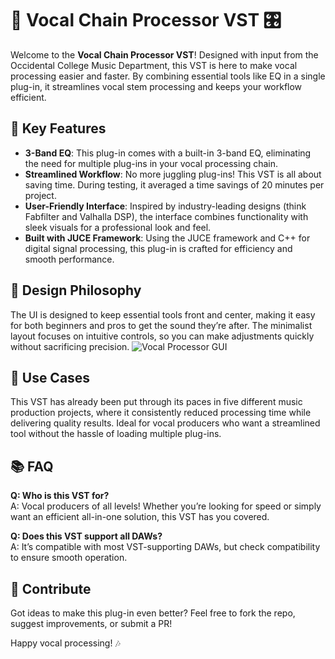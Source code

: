 # 🎤 Vocal Chain Processor VST 🎛️

Welcome to the **Vocal Chain Processor VST**! Designed with input from the Occidental College Music Department, this VST is here to make vocal processing easier and faster. By combining essential tools like EQ in a single plug-in, it streamlines vocal stem processing and keeps your workflow efficient. 

## 🌟 Key Features
- **3-Band EQ**: This plug-in comes with a built-in 3-band EQ, eliminating the need for multiple plug-ins in your vocal processing chain.
- **Streamlined Workflow**: No more juggling plug-ins! This VST is all about saving time. During testing, it averaged a time savings of 20 minutes per project.
- **User-Friendly Interface**: Inspired by industry-leading designs (think Fabfilter and Valhalla DSP), the interface combines functionality with sleek visuals for a professional look and feel.
- **Built with JUCE Framework**: Using the JUCE framework and C++ for digital signal processing, this plug-in is crafted for efficiency and smooth performance.

## 🎨 Design Philosophy
The UI is designed to keep essential tools front and center, making it easy for both beginners and pros to get the sound they’re after. The minimalist layout focuses on intuitive controls, so you can make adjustments quickly without sacrificing precision.
![Vocal Processor GUI](https://github.com/user-attachments/assets/8a7c1e7f-faff-4e32-a32a-86082c4da390)

## 🎼 Use Cases
This VST has already been put through its paces in five different music production projects, where it consistently reduced processing time while delivering quality results. Ideal for vocal producers who want a streamlined tool without the hassle of loading multiple plug-ins.

## 📚 FAQ

**Q: Who is this VST for?**  
A: Vocal producers of all levels! Whether you’re looking for speed or simply want an efficient all-in-one solution, this VST has you covered.

**Q: Does this VST support all DAWs?**  
A: It’s compatible with most VST-supporting DAWs, but check compatibility to ensure smooth operation.

## 🌈 Contribute
Got ideas to make this plug-in even better? Feel free to fork the repo, suggest improvements, or submit a PR!

Happy vocal processing! 🎶
